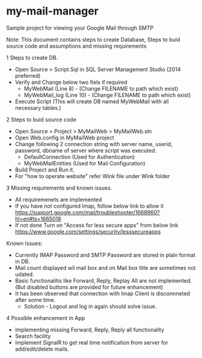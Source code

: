 # my-mail-manager
Sample project for viewing your Google Mail through SMTP


Note: This document contains steps to create Database, Steps to buid source code and assumptions and missing requirements

1 Steps to create DB.
- Open Source > Script.Sql in SQL Server Management Studio (2014 preferred)
- Verify and Change below two fiels if required
	- MyWebMail (Line 8) - (Change FILENAME to path which exist)
	- MyWebMail_log (Line 10) - (Change FILENAME to path which exist)
- Execute Script
  (This will create DB named  MyWebMail with all necessary tables.)

2 Steps to buid source code
- Open Source > Project > MyMailWeb > MyMailWeb.sln
- Open Web.config in MyMailWeb project
- Change following 2 connection string with server name, userid, password, dbname of server where script was executed.
	- DefaultConnection (Used for Authentication)
	- MyWebMailEntities (Used for Mail Configuration) 
- Build Project and Run it.
- For "how to operate website" refer Wink file under Wink folder

3 Missing requirements and known issues.
- All requiremenets are implemented
- If you have not configured Imap, follow below link to allow it
https://support.google.com/mail/troubleshooter/1668960?hl=en#ts=1665018
- If not done Turn on "Access for less secure apps" from below link
https://www.google.com/settings/security/lesssecureapps

Known Issues:
- Currently IMAP Password and SMTP Password are stored in plain format in DB.
- Mail count displayed wil mail box and on Mail box title are sometimes not udated.
- Basic functionalitis like Forward, Reply, Replay All are not implemented. (But disabled buttons are provided for future enhancement)
- It has been observed that connection with Imap Client is disconnneted after some time.
  - Solution - Logout and log in again should solve issue.

4 Possible enhancement in App
- Implementing missing Forward, Reply, Reply all functionality
- Search facility
- Implement SignalR to get real time notification from server for add/edit/delete mails.
